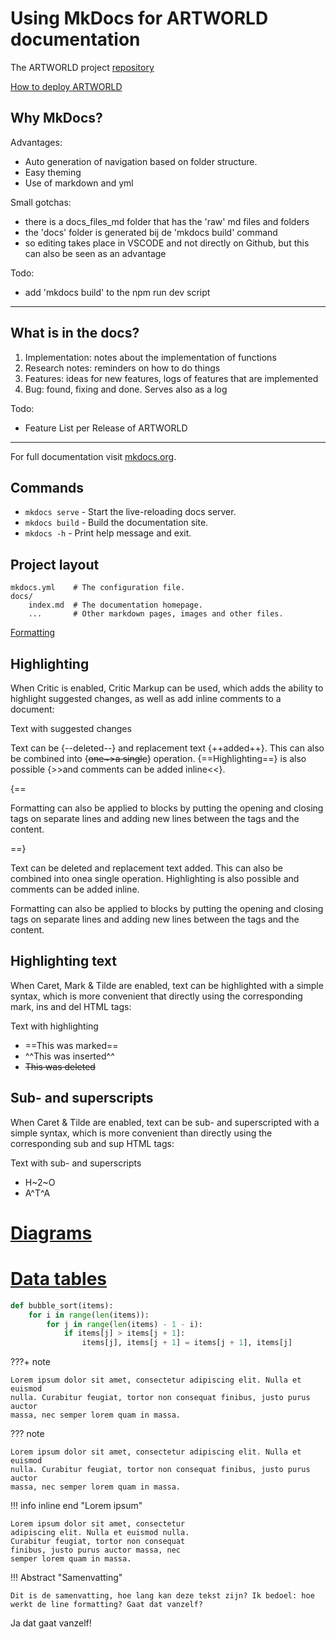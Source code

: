 # Using MkDocs for ARTWORLD documentation

The ARTWORLD project [repository](https://github.com/studioplaynl/ARTWORLD_client/)

[How to deploy ARTWORLD](1-implementation/How-to-deploy-artworld/)

## Why MkDocs?

Advantages:

- Auto generation of navigation based on folder structure.
- Easy theming
- Use of markdown and yml


Small gotchas:

- there is a docs_files_md folder that has the 'raw' md files and folders
- the 'docs' folder is generated bij de 'mkdocs build' command
- so editing takes place in VSCODE and not directly on Github, but this can also be seen as an advantage


Todo:

- add 'mkdocs build' to the npm run dev script

* * *

## What is in the docs?
1. Implementation: notes about the implementation of functions
2. Research notes: reminders on how to do things
3. Features: ideas for new features, logs of features that are implemented
4. Bug: found, fixing and done. Serves also as a log 

Todo:

- Feature List per Release of ARTWORLD


* * *

For full documentation visit [mkdocs.org](https://www.mkdocs.org).



## Commands

* `mkdocs serve` - Start the live-reloading docs server.
* `mkdocs build` - Build the documentation site.
* `mkdocs -h` - Print help message and exit.

## Project layout

    mkdocs.yml    # The configuration file.
    docs/
        index.md  # The documentation homepage.
        ...       # Other markdown pages, images and other files.


[Formatting](https://squidfunk.github.io/mkdocs-material/reference/formatting/)

## Highlighting 
When Critic is enabled, Critic Markup can be used, which adds the ability to highlight suggested changes, as well as add inline comments to a document:

Text with suggested changes

Text can be {--deleted--} and replacement text {++added++}. This can also be
combined into {~~one~>a single~~} operation. {==Highlighting==} is also
possible {>>and comments can be added inline<<}.

{==

Formatting can also be applied to blocks by putting the opening and closing
tags on separate lines and adding new lines between the tags and the content.

==}

Text can be deleted and replacement text added. This can also be combined into onea single operation. Highlighting is also possible and comments can be added inline.

Formatting can also be applied to blocks by putting the opening and closing tags on separate lines and adding new lines between the tags and the content.

## Highlighting text
When Caret, Mark & Tilde are enabled, text can be highlighted with a simple syntax, which is more convenient that directly using the corresponding mark, ins and del HTML tags:

Text with highlighting

- ==This was marked==
- ^^This was inserted^^
- ~~This was deleted~~


## Sub- and superscripts
When Caret & Tilde are enabled, text can be sub- and superscripted with a simple syntax, which is more convenient than directly using the corresponding sub and sup HTML tags:

Text with sub- and superscripts

- H~2~O
- A^T^A

# [Diagrams](https://squidfunk.github.io/mkdocs-material/reference/diagrams/)


# [Data tables](https://squidfunk.github.io/mkdocs-material/reference/data-tables/)

``` py title="bubble_sort.py"
def bubble_sort(items):
    for i in range(len(items)):
        for j in range(len(items) - 1 - i):
            if items[j] > items[j + 1]:
                items[j], items[j + 1] = items[j + 1], items[j]
```

???+ note

    Lorem ipsum dolor sit amet, consectetur adipiscing elit. Nulla et euismod
    nulla. Curabitur feugiat, tortor non consequat finibus, justo purus auctor
    massa, nec semper lorem quam in massa.

??? note

    Lorem ipsum dolor sit amet, consectetur adipiscing elit. Nulla et euismod
    nulla. Curabitur feugiat, tortor non consequat finibus, justo purus auctor
    massa, nec semper lorem quam in massa.

!!! info inline end "Lorem ipsum"

    Lorem ipsum dolor sit amet, consectetur
    adipiscing elit. Nulla et euismod nulla.
    Curabitur feugiat, tortor non consequat
    finibus, justo purus auctor massa, nec
    semper lorem quam in massa.

!!! Abstract "Samenvatting"

    Dit is de samenvatting, hoe lang kan deze tekst zijn? Ik bedoel: hoe werkt de line formatting? Gaat dat vanzelf?

Ja dat gaat vanzelf!
